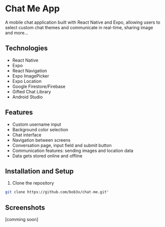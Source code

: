 # Chat Me App

A mobile chat application built with React Native and Expo, allowing users to select custom chat themes and communicate in real-time, sharing image and more...

## Technologies

-   React Native
-   Expo
-   React Navigation
-   Expo ImagePicker
-   Expo Location
-   Google Firestore/Firebase
-   Gifted Chat Library
-   Android Studio

## Features

-   Custom username input
-   Background color selection
-   Chat interface
-   Navigation between screens
-   Conversation page, input field and submit button
-   Communication features: sending images and location data
-   Data gets stored online and offline

## Installation and Setup

1. Clone the repository

```bash
git clone https://github.com/bob3x/chat-me.git"
```

## Screenshots

[comming soon]
